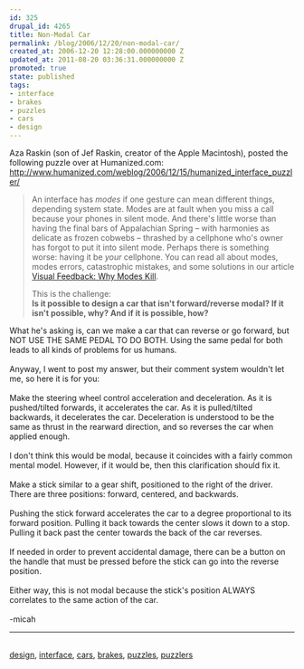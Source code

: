```yaml
---
id: 325
drupal_id: 4265
title: Non-Modal Car
permalink: /blog/2006/12/20/non-modal-car/
created_at: 2006-12-20 12:28:00.000000000 Z
updated_at: 2011-08-20 03:36:31.000000000 Z
promoted: true
state: published
tags:
- interface
- brakes
- puzzles
- cars
- design
---
```

Aza Raskin (son of Jef Raskin, creator of the Apple Macintosh), posted the following puzzle over at Humanized.com:<br /><a href="http://www.humanized.com/weblog/2006/12/15/humanized_interface_puzzler/">http://www.humanized.com/weblog/2006/12/15/humanized_interface_puzzler/</a><br /><blockquote>An interface has <i>modes</i> if one gesture can mean different things, depending system state. Modes are at fault when you miss a call because your phones in silent mode. And there's little worse than having the final bars of Appalachian Spring – with harmonies as delicate as frozen cobwebs – thrashed by a cellphone who's owner has forgot to put it into silent mode. Perhaps there is something worse: having it be <i>your</i> cellphone. You can read all about modes, modes errors, catastrophic mistakes, and some solutions in our article <a href="http://www.humanized.com/weblog/2006/12/07/is_visual_feedback_enough_why_modes_kill/">Visual Feedback: Why Modes Kill</a>.<br /><p>This is the challenge:<br /><b>Is it possible to design a car that isn't forward/reverse modal? If it isn't possible, why? And if it is possible, how?</b></p></blockquote>What he's asking is, can we make a car that can reverse or go forward, but NOT USE THE SAME PEDAL TO DO BOTH. Using the same pedal for both leads to all kinds of problems for us humans.<br /><br />Anyway, I went to post my answer, but their comment system wouldn't let me, so here it is for you:<br /><br />Make the steering wheel control acceleration and deceleration. As it is pushed/tilted forwards, it accelerates the car. As it is pulled/tilted backwards, it decelerates the car. Deceleration is understood to be the same as thrust in the rearward direction, and so reverses the car when applied enough.<br /><br />I don't think this would be modal, because it coincides with a fairly common mental model. However, if it would be, then this clarification should fix it.<br /><br />Make a stick similar to a gear shift, positioned to the right of the driver. There are three positions: forward, centered, and backwards.<br /><br />Pushing the stick forward accelerates the car to a degree proportional to its forward position. Pulling it back towards the center slows it down to a stop. Pulling it back past the center towards the back of the car reverses.<br /><br />If needed in order to prevent accidental damage, there can be a button on the handle that must be pressed before the stick can go into the reverse position.<br /><br />Either way, this is not modal because the stick's position ALWAYS correlates to the same action of the car.<br /><br />-micah<br /><hr /><br /><a href="http://www.technorati.com/tag/design" rel="tag">design</a>, <a href="http://www.technorati.com/tag/interface" rel="tag">interface</a>, <a href="http://www.technorati.com/tag/cars" rel="tag">cars</a>, <a href="http://www.technorati.com/tag/brakes" rel="tag">brakes</a>, <a href="http://www.technorati.com/tag/puzzles" rel="tag">puzzles</a>, <a href="http://www.technorati.com/tag/puzzlers" rel="tag">puzzlers</a>
